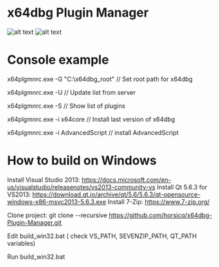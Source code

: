 x64dbg Plugin Manager
=======

![alt text](https://github.com/horsicq/x64dbg-Plugin-Manager/blob/master/docs/screenshot_gui.jpg "Screenshot gui")
![alt text](https://github.com/horsicq/x64dbg-Plugin-Manager/blob/master/docs/screenshot_console.jpg "Screenshot console")

Console example
=======

x64plgmnrc.exe -G "C:\x64dbg_root"  // Set root path for x64dbg

x64plgmnrc.exe -U                   // Update list from server

x64plgmnrc.exe -S                   // Show list of plugins

x64plgmnrc.exe -i x64core           // Install last version of x64dbg

x64plgmnrc.exe -i AdvancedScript    // install AdvancedScript


How to build on Windows
=======

Install Visual Studio 2013: https://docs.microsoft.com/en-us/visualstudio/releasenotes/vs2013-community-vs
Install Qt 5.6.3 for VS2013: https://download.qt.io/archive/qt/5.6/5.6.3/qt-opensource-windows-x86-msvc2013-5.6.3.exe
Install 7-Zip: https://www.7-zip.org/

Clone project: git clone --recursive https://github.com/horsicq/x64dbg-Plugin-Manager.git

Edit build_win32.bat ( check VS_PATH,  SEVENZIP_PATH, QT_PATH variables)

Run build_win32.bat
